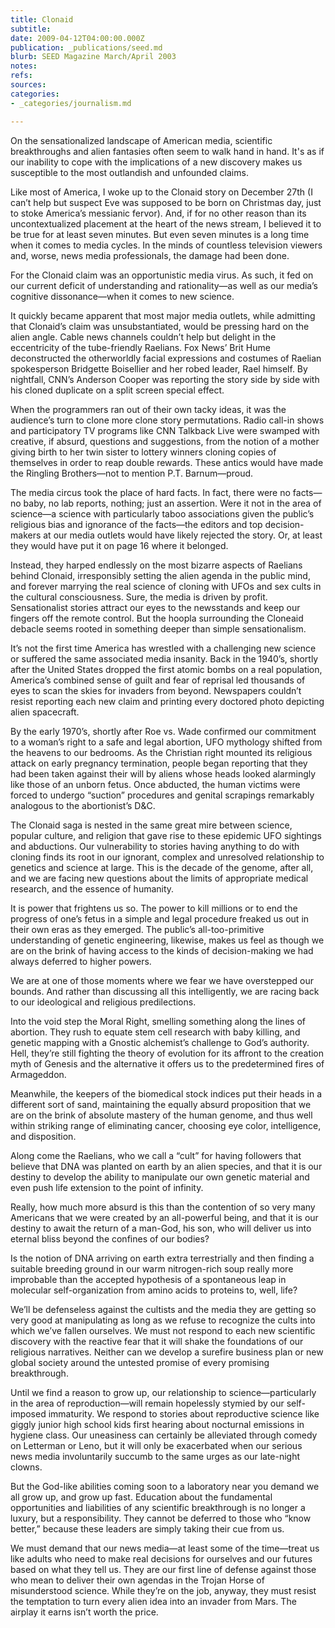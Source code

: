 ```yaml
---
title: Clonaid
subtitle: 
date: 2009-04-12T04:00:00.000Z
publication: _publications/seed.md
blurb: SEED Magazine March/April 2003
notes: 
refs: 
sources: 
categories:
- _categories/journalism.md

---
```

On the sensationalized landscape of American media, scientific breakthroughs and alien fantasies often seem to walk hand in hand. It's as if our inability to cope with the implications of a new discovery makes us susceptible to the most outlandish and unfounded claims.

Like most of America, I woke up to the Clonaid story on December 27th (I can’t help but suspect Eve was supposed to be born on Christmas day, just to stoke America’s messianic fervor). And, if for no other reason than its uncontextualized placement at the heart of the news stream, I believed it to be true for at least seven minutes. But even seven minutes is a long time when it comes to media cycles. In the minds of countless television viewers and, worse, news media professionals, the damage had been done.

For the Clonaid claim was an opportunistic media virus. As such, it fed on our current deficit of understanding and rationality—as well as our media’s cognitive dissonance—when it comes to new science.

It quickly became apparent that most major media outlets, while admitting that Clonaid’s claim was unsubstantiated, would be pressing hard on the alien angle. Cable news channels couldn’t help but delight in the eccentricity of the tube-friendly Raelians. Fox News’ Brit Hume deconstructed the otherworldly facial expressions and costumes of Raelian spokesperson Bridgette Boisellier and her robed leader, Rael himself. By nightfall, CNN’s Anderson Cooper was reporting the story side by side with his cloned duplicate on a split screen special effect.

When the programmers ran out of their own tacky ideas, it was the audience’s turn to clone more clone story permutations. Radio call-in shows and participatory TV programs like CNN Talkback Live were swamped with creative, if absurd, questions and suggestions, from the notion of a mother giving birth to her twin sister to lottery winners cloning copies of themselves in order to reap double rewards. These antics would have made the Ringling Brothers—not to mention P.T. Barnum—proud.

The media circus took the place of hard facts. In fact, there were no facts—no baby, no lab reports, nothing; just an assertion. Were it not in the area of science—a science with particularly taboo associations given the public’s religious bias and ignorance of the facts—the editors and top decision-makers at our media outlets would have likely rejected the story. Or, at least they would have put it on page 16 where it belonged.

Instead, they harped endlessly on the most bizarre aspects of Raelians behind Clonaid, irresponsibly setting the alien agenda in the public mind, and forever marrying the real science of cloning with UFOs and sex cults in the cultural consciousness. Sure, the media is driven by profit. Sensationalist stories attract our eyes to the newsstands and keep our fingers off the remote control. But the hoopla surrounding the Cloneaid debacle seems rooted in something deeper than simple sensationalism.

It’s not the first time America has wrestled with a challenging new science or suffered the same associated media insanity. Back in the 1940’s, shortly after the United States dropped the first atomic bombs on a real population, America’s combined sense of guilt and fear of reprisal led thousands of eyes to scan the skies for invaders from beyond. Newspapers couldn’t resist reporting each new claim and printing every doctored photo depicting alien spacecraft.

By the early 1970’s, shortly after Roe vs. Wade confirmed our commitment to a woman’s right to a safe and legal abortion, UFO mythology shifted from the heavens to our bedrooms. As the Christian right mounted its religious attack on early pregnancy termination, people began reporting that they had been taken against their will by aliens whose heads looked alarmingly like those of an unborn fetus. Once abducted, the human victims were forced to undergo “suction” procedures and genital scrapings remarkably analogous to the abortionist’s D&C.

The Clonaid saga is nested in the same great mire between science, popular culture, and religion that gave rise to these epidemic UFO sightings and abductions. Our vulnerability to stories having anything to do with cloning finds its root in our ignorant, complex and unresolved relationship to genetics and science at large. This is the decade of the genome, after all, and we are facing new questions about the limits of appropriate medical research, and the essence of humanity.

It is power that frightens us so. The power to kill millions or to end the progress of one’s fetus in a simple and legal procedure freaked us out in their own eras as they emerged. The public’s all-too-primitive understanding of genetic engineering, likewise, makes us feel as though we are on the brink of having access to the kinds of decision-making we had always deferred to higher powers.

We are at one of those moments where we fear we have overstepped our bounds. And rather than discussing all this intelligently, we are racing back to our ideological and religious predilections.

Into the void step the Moral Right, smelling something along the lines of abortion. They rush to equate stem cell research with baby killing, and genetic mapping with a Gnostic alchemist’s challenge to God’s authority. Hell, they’re still fighting the theory of evolution for its affront to the creation myth of Genesis and the alternative it offers us to the predetermined fires of Armageddon.

Meanwhile, the keepers of the biomedical stock indices put their heads in a different sort of sand, maintaining the equally absurd proposition that we are on the brink of absolute mastery of the human genome, and thus well within striking range of eliminating cancer, choosing eye color, intelligence, and disposition.

Along come the Raelians, who we call a “cult” for having followers that believe that DNA was planted on earth by an alien species, and that it is our destiny to develop the ability to manipulate our own genetic material and even push life extension to the point of infinity.

Really, how much more absurd is this than the contention of so very many Americans that we were created by an all-powerful being, and that it is our destiny to await the return of a man-God, his son, who will deliver us into eternal bliss beyond the confines of our bodies?

Is the notion of DNA arriving on earth extra terrestrially and then finding a suitable breeding ground in our warm nitrogen-rich soup really more improbable than the accepted hypothesis of a spontaneous leap in molecular self-organization from amino acids to proteins to, well, life?

We’ll be defenseless against the cultists and the media they are getting so very good at manipulating as long as we refuse to recognize the cults into which we’ve fallen ourselves. We must not respond to each new scientific discovery with the reactive fear that it will shake the foundations of our religious narratives. Neither can we develop a surefire business plan or new global society around the untested promise of every promising breakthrough.

Until we find a reason to grow up, our relationship to science—particularly in the area of reproduction—will remain hopelessly stymied by our self-imposed immaturity. We respond to stories about reproductive science like giggly junior high school kids first hearing about nocturnal emissions in hygiene class. Our uneasiness can certainly be alleviated through comedy on Letterman or Leno, but it will only be exacerbated when our serious news media involuntarily succumb to the same urges as our late-night clowns.

But the God-like abilities coming soon to a laboratory near you demand we all grow up, and grow up fast. Education about the fundamental opportunities and liabilities of any scientific breakthrough is no longer a luxury, but a responsibility. They cannot be deferred to those who “know better,” because these leaders are simply taking their cue from us.

We must demand that our news media—at least some of the time—treat us like adults who need to make real decisions for ourselves and our futures based on what they tell us. They are our first line of defense against those who mean to deliver their own agendas in the Trojan Horse of misunderstood science. While they’re on the job, anyway, they must resist the temptation to turn every alien idea into an invader from Mars. The airplay it earns isn’t worth the price.